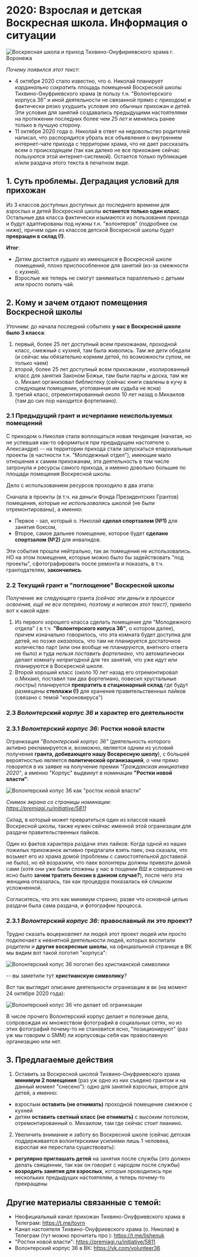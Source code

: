 # 2020: Взрослая и детская Воскресная школа. Информация о ситуации

![Воскресная школа и приход Тихвино-Онуфириевского храма г. Воронежа](images/vrnto_small.jpeg)

*Почему появился этот текст*:

* 4 октября 2020 стало известно, что о. Николай планирует *кардинально сократить* площадь помещений Воскресной школы Тихвино-Онуфриевского храма
 (в пользу т.н. "Волонтерского корпуса 36" и иной деятельности не связанной прямо с приходом) и фактически резко ухудшить условия это обычных прихожан и детей.
 Эти условия для занятий создавались предыдущими настоятелями на протяжении последних более чем *25 лет* и менялись ранее только в лучшую сторону.
* 11 октября 2020 года о. Николай в ответ на недовольство родителей написал, что распорядится убрать все объявления о внутреннем интернет-чате прихода с территории храма,
что не дает рассказать всем о происходящем (так как далеко не все прихожане сейчас пользуются этой интернет-системой). 
Остается только публикация и/или раздача этого текста в печатном виде.

## 1. Суть проблемы. Деградация условий для прихожан

Из 3 классов доступных доступных до последнего времени для взрослых и детей Воскресной школы **останется только один класс**.
Остальные два класса фактически изымаются из пользования прихода и будут адаптированы 
под нужны т.н. "волонтеров" (подробнее см. ниже), причем один из классов детской Воскресной школы будет **превращен в склад (!)**.

**Итог**: 

* Детям достается *худшее* из имеющихся в Воскресной школе помещений, плохо приспособленное для занятий (из-за смежности с кухней).
* Взрослые же теперь не смогут заниматься параллельно с детьми или просто попить чай.

## 2. Кому и зачем отдают помещения Воскресной школы

*Уточним*: до начала последний событиях  **у нас в Воскресной школе было 3 класса**: 

1. первый, более 25 лет доступный всем прихожанам,  проходной класс, смежный с кухней, там была живопись. Там же дети обедали (и сейчас мы обязательно кормим детей, по возможности супом, не только чаем)
2. второй, более 25 лет доступный всем прихожанам , изолированный класс для занятия Законом Божьи, 
там были парты и доска, там же о. Михаил организовал библиотеку (сейчас книги свалены в кучу в следующем помещении, уготованная им судьба не ясна)
3. третий класс, отремонтированный около 10 лет назад о.Михаилов (там до сих пор находится фортепиано).

### 2.1 Предыдущий грант и исчерпание неиспользуемых помещений

С приходом о.Николая стала воплощаться новая тенденция (начатая, но не успевшая как-то оформиться при предыдущем настоятеле о. Александре)
 -- на территории прихода стали запускаться епархиальные проекты (в частности т.н. "Молодежный отдел"), имеющие мало отношения к самим прихожанам, 
эта деятельность в том числе затронула и ресурсы самого прихода, а именно довольно большие по площади помещения Воскресной школы.

Дело с использованием ресурсов проходило в два этапа:

Сначала в проекты (в т.ч. на деньги Фонда Президентских Грантов) помещения, которые *не использовались* школой (не были отремонтированы),
а именно:

* Первое - зал, который о. Николай **сделал спортзалом (№1)** для занятия боксом,
* Второе, самое дальнее помещение, которое будет **сделано спортзалом (№2)** для инвалидов.

Эти события прошли нейтрально, так ак помещения не использовались.
НО на этом помещения, которые можно было бы задействовать "под проекты", сфотографировать после ремонта и показать, в т.ч. грантодателям, **закончились**.

### 2.2 Текущий грант и "поглощение" Воскресной школы

Получение же следующего гранта *(сейчас эти деньги в процессе освоения, ещё не все потеряно, поэтому и написан этот текст)*,
привело вот к какой идее:
1) Из первого хорошего класса сделать помещение для "Молодежного отдела" ( в т.ч. **"Волонтерского копуса 36"**, о котором далее), причем изначально говорилось, что 
эта комната будет доступна для детей, но позже *оказалось*, что там не планируется достаточное количество парт (или они вообще не планируются, внятного ответа не было)
 и туда *нельзя поставить фортепиано*, что автоматически делает комнату *непригодной* для тех занятий, что уже идут или планируются в Воскресной школе.
2) Второй хороший класс (около 10 лет назад его отремонтировал о.Михаил, поставил там два фортепиано, повесил хрустальные люстры) 
планируется **превратить в стационарный склад** где будут размещены **стеллажи (!)** для хранения правительственных пайков (связано с темой "короновируса")


### 2.3 *Волонтерский корпус 36* и характер его деятельности


### 2.3.1 *Волонтерский корпус 36*: Ростки новой власти

Огранизация *"Волонтерский корпус 36"* (деятельность которого активно рекламируется и, 
возможно, является одним из условий получения **гранта, добивающего нашу Восвресную школу**),
с большей вероятностью является **политической организацией**, о чем прямо говорится в их заявке на получение премии *"Гражданская инициатива 2020"*,
а именно "Корпус" выдвинут в номинации **"Ростки новой власти"**:

![Волонтерский копус 36 как "росток новой власти"](images/rostki_novoi_vlasti.png)

*Снимок экрана со страницы номинации: https://premiagi.ru/initiative/5811*

Склад, в который может превратиться один из классов нашей Воскресной школы, 
также нужен сейчас именной этой огранизации для раздачи правительственных пайков.

Один из фактов характера раздачи этих пайков:
Когда одной из наших пожилых прихожанок активно предлагали взять паек, она сказала, что возьмет его из храма домой (проблемы с самостоятельной доставкой не было),
 но ей возразили, что паек волонтеры должны привезти домой сами (хотя они уже были сложены у нас в пощении ВШ
 и совершенно не ясно было **зачем тратить бензин в данном случае?**), после чего эта женщина отказалась, так как процедура показалась ей слишком усложненной.

Согласитесь, что это как минимум странно, разве что основной целью раздачи была сама раздача, и фотографии процесса.


### 2.3.1 *Волонтерский корпус 36*: православный ли это проект?

Трудно сказать воцерковляет ли людей этот проект людей или просто подключает к невнятной деятельности людей, которых 
воспитали родители и **другие воскресные школы**, на официальнной странице в ВК мы видим вот такой логотип "корпуса":



![Волонтерский копус 36 логотип без христианской символики](images/logo_vo36.png)

-- вы заметили тут **христианскую символику**?

Вот так выглядит описание деятельности огранизации в вк (на момент 24 октября 2020 года):

![Волонтерский копус 36 что делает об огранизации](images/about_vo36_vk.png)

В числе прочего Волонтерский корпус делает и полезные дела, сопровождая их множеством фотографий в социальных сетях, 
но из этих фотографий почему-то не становится ясно, "позиционируют" (раз уж мы говорим о SMM) ли корпусовцы себя как 
православную организацию или нет.


## 3. Предлагаемые действия

1. Оставить за Воскресной школой Тихвино-Онуфриевского храма **минимум 2 помещения** (раз уж одно из них съедено грантом и на данный момент "снесено"): 
одно для занятий взрослых, второе для детей, а именно:
  * взрослым **оставить (не отнимать)** проходной помещение смежное с кухней
  * детям **оставить светный класс (не отнимать)** с высоким потолком, отремонтированный о. Михаилом, там где сейчас стоит пианино.
2. Увеличить внимание и заботу во Воскресной школе (сейчас детская поддерживается волонтерскими усилиями лишь 1 человека, взрослая же перестала существовать):
  * **регулярно приглашать детей** на занятия после службы (это должен делать священник, так как он говорит с народом после службы)
  * **возродить занятия для взрослых**, которые проводились при нескольких предыдущих настоятелям, а теперь почему-то прекращены
  

## Другие материалы связанные с темой:


* Неофициальный канал прихожан Тихвино-Онуфриевского храма в Телеграм: https://t.me/tovrn
* Канал настоятеля Тихвино-Онуфриевского храма (о. Николая) в Телеграм (тут можно прочитать про ): https://t.me/lishenuk
* "Ростки новой власти": https://premiagi.ru/initiative/5811
* Волонтерский корпус 36 в ВК: https://vk.com/volunteer36












